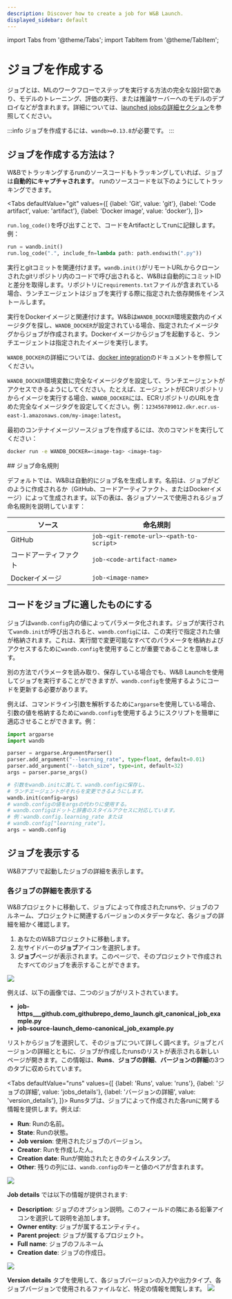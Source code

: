 ```yaml
---
description: Discover how to create a job for W&B Launch.
displayed_sidebar: default
---
```

import Tabs from '@theme/Tabs';
import TabItem from '@theme/TabItem';

# ジョブを作成する

ジョブとは、MLのワークフローでステップを実行する方法の完全な設計図であり、モデルのトレーニング、評価の実行、または推論サーバーへのモデルのデプロイなどが含まれます。詳細については、[launched jobsの詳細セクション](launch-jobs#view-details-of-launched-jobs)を参照してください。

:::info
ジョブを作成するには、`wandb>=0.13.8`が必要です。
:::

## ジョブを作成する方法は？

W&Bでトラッキングするrunのソースコードもトラッキングしていれば、ジョブは**自動的にキャプチャされます**。 runのソースコードを以下のようにしてトラッキングできます。

<Tabs
  defaultValue="git"
  values={[
    {label: 'Git', value: 'git'},
    {label: 'Code artifact', value: 'artifact'},
    {label: 'Docker image', value: 'docker'},
  ]}>

<TabItem value="artifact">

`run.log_code()`を呼び出すことで、コードをArtifactとしてrunに記録します。
例：
```python
run = wandb.init()
run.log_code(".", include_fn=lambda path: path.endswith(".py"))
```

</TabItem>

<TabItem value="git">

実行とgitコミットを関連付けます。`wandb.init()`がリモートURLからクローンされたgitリポジトリ内のコードで呼び出されると、W&Bは自動的にコミットIDと差分を取得します。リポジトリに`requirements.txt`ファイルが含まれている場合、ランチエージェントはジョブを実行する際に指定された依存関係をインストールします。

</TabItem>

<TabItem value="docker">

実行をDockerイメージと関連付けます。W&Bは`WANDB_DOCKER`環境変数内のイメージタグを探し、`WANDB_DOCKER`が設定されている場合、指定されたイメージタグからジョブが作成されます。Dockerイメージからジョブを起動すると、ランチエージェントは指定されたイメージを実行します。

`WANDB_DOCKER`の詳細については、[docker integration](/guides/integrations/other/docker.md)のドキュメントを参照してください。

`WANDB_DOCKER`環境変数に完全なイメージタグを設定して、ランチエージェントがアクセスできるようにしてください。たとえば、エージェントがECRリポジトリからイメージを実行する場合、`WANDB_DOCKER`には、ECRリポジトリのURLを含めた完全なイメージタグを設定してください。例：`123456789012.dkr.ecr.us-east-1.amazonaws.com/my-image:latest`。

最初のコンテナイメージソースジョブを作成するには、次のコマンドを実行してください：
```bash
docker run -e WANDB_DOCKER=<image-tag> <image-tag>
```

</TabItem>

</Tabs>
## ジョブ命名規則

デフォルトでは、W&Bは自動的にジョブ名を生成します。名前は、ジョブがどのように作成されるか（GitHub、コードアーティファクト、またはDockerイメージ）によって生成されます。以下の表は、各ジョブソースで使用されるジョブ命名規則を説明しています：

| ソース         | 命名規則                                 |
| ------------ | --------------------------------------- |
| GitHub       | `job-<git-remote-url>-<path-to-script>` |
| コードアーティファクト | `job-<code-artifact-name>`              |
| Dockerイメージ   | `job-<image-name>`                      |

## コードをジョブに適したものにする

ジョブは`wandb.config`内の値によってパラメータ化されます。ジョブが実行されて`wandb.init`が呼び出されると、`wandb.config`には、この実行で指定された値が格納されます。これは、実行間で変更可能なすべてのパラメータを格納およびアクセスするために`wandb.config`を使用することが重要であることを意味します。

別の方法でパラメータを読み取り、保存している場合でも、W&B Launchを使用してジョブを実行することができますが、`wandb.config`を使用するようにコードを更新する必要があります。

例えば、コマンドライン引数を解析するために`argparse`を使用している場合、引数の値を格納するために`wandb.config`を使用するようにスクリプトを簡単に適応させることができます。例：

```python
import argparse
import wandb

parser = argparse.ArgumentParser()
parser.add_argument("--learning_rate", type=float, default=0.01)
parser.add_argument("--batch_size", type=int, default=32)
args = parser.parse_args()

# 引数をwandb.initに渡して、wandb.configに保存し、
# ランチエージェントがそれらを変更できるようにします。
wandb.init(config=args)
# wandb.configの値をargsの代わりに使用する。
# wandb.configはドットと辞書のスタイルアクセスに対応しています。
# 例：wandb.config.learning_rate または
# wandb.config["learning_rate"]。
args = wandb.config
```

## ジョブを表示する
W&Bアプリで起動したジョブの詳細を表示します。

### 各ジョブの詳細を表示する

W&Bプロジェクトに移動して、ジョブによって作成されたrunsや、ジョブのフルネーム、プロジェクトに関連するバージョンのメタデータなど、各ジョブの詳細を細かく確認します。

1. あなたのW&Bプロジェクトに移動します。
2. 左サイドバーの**ジョブ**アイコンを選択します。
3. **ジョブ**ページが表示されます。このページで、そのプロジェクトで作成されたすべてのジョブを表示することができます。

![](/images/launch/view_jobs.png)

例えば、以下の画像では、二つのジョブがリストされています。
- **job-https___github.com_githubrepo_demo_launch.git_canonical_job_example.py**
- **job-source-launch_demo-canonical_job_example.py**

リストからジョブを選択して、そのジョブについて詳しく調べます。ジョブとバージョンの詳細とともに、ジョブが作成したrunsのリストが表示される新しいページが開きます。この情報は、**Runs**、**ジョブの詳細**、**バージョンの詳細**の3つのタブに収められています。

<Tabs
  defaultValue="runs"
  values={[
    {label: 'Runs', value: 'runs'},
    {label: 'ジョブの詳細', value: 'jobs_details'},
    {label: 'バージョンの詳細', value: 'version_details'},
  ]}>
  <TabItem value="runs">
Runsタブは、ジョブによって作成された各runに関する情報を提供します。例えば:

- **Run**: Runの名前。
- **State**: Runの状態。
- **Job version**: 使用されたジョブのバージョン。
- **Creator**: Runを作成した人。
- **Creation date**: Runが開始されたときのタイムスタンプ。
- **Other**: 残りの列には、`wandb.config`のキーと値のペアが含まれます。

![](/images/launch/runs_in_job.png)

  </TabItem>
  <TabItem value="jobs_details">

**Job details** では以下の情報が提供されます:

* **Description**: ジョブのオプション説明。このフィールドの隣にある鉛筆アイコンを選択して説明を追加します。
* **Owner entity**: ジョブが属するエンティティ。
* **Parent project**: ジョブが属するプロジェクト。
* **Full name**: ジョブのフルネーム
* **Creation date**: ジョブの作成日。

![](/images/launch/job_id_full_name.png)

  </TabItem>
  <TabItem value="version_details">

**Version details** タブを使用して、各ジョブバージョンの入力や出力タイプ、各ジョブバージョンで使用されるファイルなど、特定の情報を閲覧します。
![](/images/launch/version_details_large.png)



  </TabItem>

</Tabs>